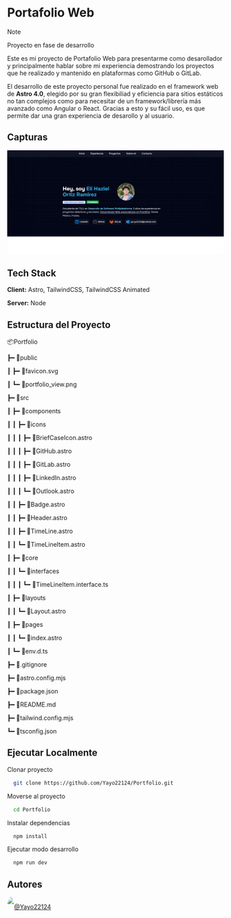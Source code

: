 
# Portafolio Web

>[!NOTE]
>Proyecto en fase de desarrollo

Este es mi proyecto de Portafolio Web para presentarme como desarollador y principalmente hablar sobre mi experiencia demostrando los proyectos que he realizado y mantenido en plataformas como GitHub o GitLab.

El desarrollo de este proyecto personal fue realizado en el framework web de **Astro 4.0**, elegido por su gran flexibiliad y eficiencia para sitios estáticos no tan complejos como para necesitar de un framework/librería más avanzado como Angular o React. Gracias a esto y su fácil uso, es que permite dar una gran experiencia de desarollo y al usuario.


## Capturas

![Portfolio_Main_View](./public/portfolio_view.png)


## Tech Stack

**Client:** Astro, TailwindCSS, TailwindCSS Animated

**Server:** Node

## Estructura del Proyecto

📦Portfolio

 ┣━ 📂public
 
 ┃ ┣━ 📜favicon.svg
 
 ┃ ┗━ 📜portfolio_view.png
 
 ┣━ 📂src
 
 ┃ ┣━ 📂components
 
 ┃ ┃ ┣━ 📂icons
 
 ┃ ┃ ┃ ┣━ 📜BriefCaseIcon.astro
 
 ┃ ┃ ┃ ┣━ 📜GitHub.astro
 
 ┃ ┃ ┃ ┣━ 📜GitLab.astro

 ┃ ┃ ┃ ┣━ 📜LinkedIn.astro
 
 ┃ ┃ ┃ ┗━ 📜Outlook.astro
 
 ┃ ┃ ┣━ 📜Badge.astro
 
 ┃ ┃ ┣━ 📜Header.astro
 
 ┃ ┃ ┣━ 📜TimeLine.astro
 
 ┃ ┃ ┗━ 📜TimeLineItem.astro
 
 ┃ ┣━ 📂core
 
 ┃ ┃ ┗━ 📂interfaces
 
 ┃ ┃ ┃ ┗━ 📜TimeLineItem.interface.ts
 
 ┃ ┣━ 📂layouts
 
 ┃ ┃ ┗━ 📜Layout.astro
 
 ┃ ┣━ 📂pages
 
 ┃ ┃ ┗━ 📜index.astro
 
 ┃ ┗━ 📜env.d.ts
 
 ┣━ 📜.gitignore
 
 ┣━ 📜astro.config.mjs
 
 ┣━ 📜package.json
 
 ┣━ 📜README.md
 
 ┣━ 📜tailwind.config.mjs
 
 ┗━ 📜tsconfig.json
 


## Ejecutar Localmente

Clonar proyecto

```bash
  git clone https://github.com/Yayo22124/Portfolio.git
```

Moverse al proyecto

```bash
  cd Portfolio
```

Instalar dependencias

```bash
  npm install
```

Ejecutar modo desarrollo

```bash
  npm run dev
```

## Autores

<div style="width: 80px; display: flex;">
  
  <img src="https://avatars.githubusercontent.com/Yayo22124" style="width: 80px;border-radius: 100%;"/>
  
  [@Yayo22124](https://www.github.com/Yayo22124)

</div> 
